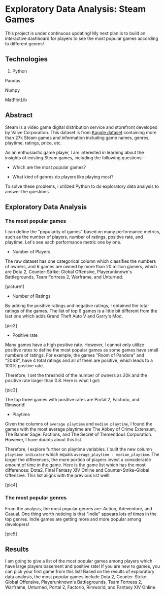 # Exploratory Data Analysis: Steam Games
This project is under continuous updating! My next plan is to build an interactive dashboard for players to see the most popular games according to different genres!
## Technologies
1. Python

Pandas

Numpy

MatPlotLib

## Abstract
Steam is a video game digital distribution service and storefront developed by Valve Corporation. This dataset is from [Kaggle dataset](https://www.kaggle.com/datasets/nikdavis/steam-store-games) containing more than 27k Steam games and information including game names, genres, playtime, ratings, price, etc.

As an enthusiastic game player, I am interested in learning about the insights of existing Steam games, including the following questions:

- Which are the most popular games?

- What kind of genres do players like playing most?

To solve these problems, I utilized Python to do exploratory data analysis to answer the questions. 

## Exploratory Data Analysis

### The most popular games

I can define the "popularity of games" based on many performance metrics, such as the number of players, number of ratings, positive rate, and playtime. Let's see each performance metric one by one.

- Number of Players

The raw dataset has one categorical column which classifies the numbers of owners, and 6 games are owned by more than 20 million gamers, which are Dota 2, Counter-Strike: Global Offensive, Playerunknown's Battlegrounds, Team Fortress 2, Warframe, and Unturned.

[picture1]

- Number of Ratings

By adding the positive ratings and negative ratings, I obtained the total ratings of the games. The list of top 6 games is a little bit different from the last one which adds Grand Theft Auto V and Garry's Mod.

[pic2]

- Positive rate

Many games have a high positive rate. However, I cannot only utilize positive rates to define the most popular games as some games have small numbers of ratings. For example, the games "Room of Pandora" and "2048", have 4 total ratings and all of them are positive, which leads to a 100% positive rate.

Therefore, I set the threshold of the number of owners as 20k and the positive rate larger than 0.8. Here is what I got:

[pic3]

The top three games with positive rates are Portal 2, Factorio, and Rimworld!

- Playtime

Given the columns of `average playtime` and `median playtime`, I found the games with the most average playtime are The Abbey of Crime Extensum, The Banner Sage: Factions, and The Secret of Tremendous Corporation. However, I have doubts about this list.

Therefore, I explore further on playtime variables. I built the new column `playtime indicator` which equals `average_playtime - median_playtime`. The larger the differences, the more portion of players invest a considerable amount of time in the game. Here is the game list which has the most differences: Dota2, Final Fantasy XIV Online and Counter-Strike-Global Offensive. This list aligns with the previous list well!

[pic4]

### The most popular genres

From the analysis, the most popular genres are: Action, Adeventure, and Casual. One thing worth noticing is that "Indie" appears lots of times in the top genres. Indie games are getting more and more popular among developers!

[pic5]

## Results

I am going to give a list of the most popular games among players which have large players basement and positive rate! If you are new to games, you can pick your first game from this list! Based on the results of exploratory data analysis, the most popular games include Dota 2, Counter-Strike: Global Offensive, Playerunknown's Battlegrounds, Team Fortress 2, Warframe, Unturned, Portal 2, Factorio, Rimworld, and Fantasy XIV Online.